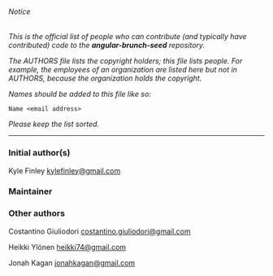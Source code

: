 ###### Notice

*This is the official list of people who can contribute (and typically have
contributed) code to the **angular-brunch-seed** repository.*

*The AUTHORS file lists the copyright holders; this file lists people. For
example, the employees of an organization are listed here but not in AUTHORS,
because the organization holds the copyright.*

*Names should be added to this file like so:*

	Name <email address>

*Please keep the list sorted.*

* * *

### Initial author(s)

Kyle Finley <kylefinley@gmail.com>

### Maintainer



### Other authors

Costantino Giuliodori <costantino.giuliodori@gmail.com>

Heikki Ylönen <heikki74@gmail.com>

Jonah Kagan <jonahkagan@gmail.com>


